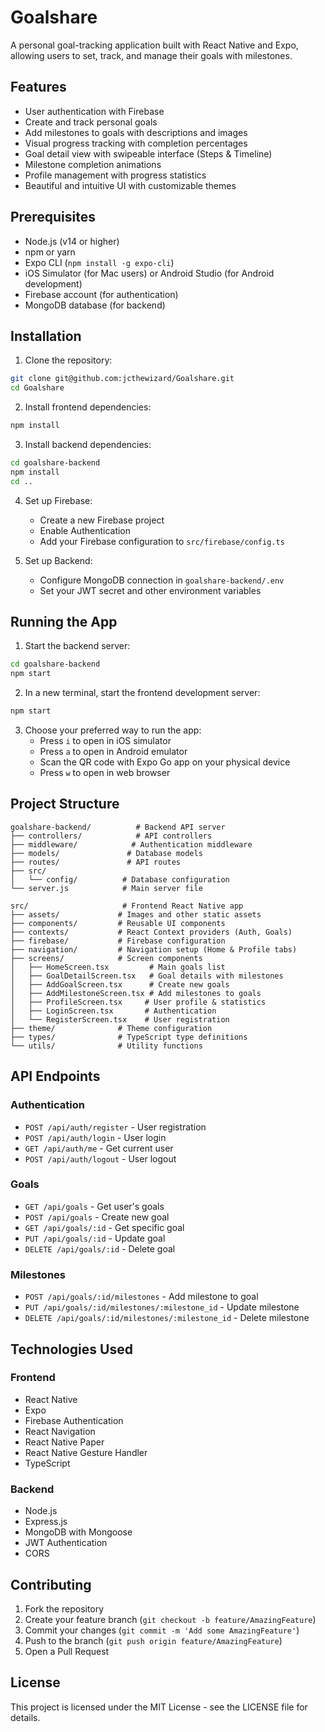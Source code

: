 # Goalshare

A personal goal-tracking application built with React Native and Expo, allowing users to set, track, and manage their goals with milestones.

## Features

- User authentication with Firebase
- Create and track personal goals
- Add milestones to goals with descriptions and images
- Visual progress tracking with completion percentages
- Goal detail view with swipeable interface (Steps & Timeline)
- Milestone completion animations
- Profile management with progress statistics
- Beautiful and intuitive UI with customizable themes

## Prerequisites

- Node.js (v14 or higher)
- npm or yarn
- Expo CLI (`npm install -g expo-cli`)
- iOS Simulator (for Mac users) or Android Studio (for Android development)
- Firebase account (for authentication)
- MongoDB database (for backend)

## Installation

1. Clone the repository:
```bash
git clone git@github.com:jcthewizard/Goalshare.git
cd Goalshare
```

2. Install frontend dependencies:
```bash
npm install
```

3. Install backend dependencies:
```bash
cd goalshare-backend
npm install
cd ..
```

4. Set up Firebase:
   - Create a new Firebase project
   - Enable Authentication
   - Add your Firebase configuration to `src/firebase/config.ts`

5. Set up Backend:
   - Configure MongoDB connection in `goalshare-backend/.env`
   - Set your JWT secret and other environment variables

## Running the App

1. Start the backend server:
```bash
cd goalshare-backend
npm start
```

2. In a new terminal, start the frontend development server:
```bash
npm start
```

3. Choose your preferred way to run the app:
   - Press `i` to open in iOS simulator
   - Press `a` to open in Android emulator
   - Scan the QR code with Expo Go app on your physical device
   - Press `w` to open in web browser

## Project Structure

```
goalshare-backend/          # Backend API server
├── controllers/            # API controllers
├── middleware/            # Authentication middleware
├── models/               # Database models
├── routes/               # API routes
├── src/
│   └── config/          # Database configuration
└── server.js            # Main server file

src/                     # Frontend React Native app
├── assets/             # Images and other static assets
├── components/         # Reusable UI components
├── contexts/           # React Context providers (Auth, Goals)
├── firebase/           # Firebase configuration
├── navigation/         # Navigation setup (Home & Profile tabs)
├── screens/            # Screen components
│   ├── HomeScreen.tsx         # Main goals list
│   ├── GoalDetailScreen.tsx   # Goal details with milestones
│   ├── AddGoalScreen.tsx      # Create new goals
│   ├── AddMilestoneScreen.tsx # Add milestones to goals
│   ├── ProfileScreen.tsx     # User profile & statistics
│   ├── LoginScreen.tsx       # Authentication
│   └── RegisterScreen.tsx    # User registration
├── theme/              # Theme configuration
├── types/              # TypeScript type definitions
└── utils/              # Utility functions
```

## API Endpoints

### Authentication
- `POST /api/auth/register` - User registration
- `POST /api/auth/login` - User login
- `GET /api/auth/me` - Get current user
- `POST /api/auth/logout` - User logout

### Goals
- `GET /api/goals` - Get user's goals
- `POST /api/goals` - Create new goal
- `GET /api/goals/:id` - Get specific goal
- `PUT /api/goals/:id` - Update goal
- `DELETE /api/goals/:id` - Delete goal

### Milestones
- `POST /api/goals/:id/milestones` - Add milestone to goal
- `PUT /api/goals/:id/milestones/:milestone_id` - Update milestone
- `DELETE /api/goals/:id/milestones/:milestone_id` - Delete milestone

## Technologies Used

### Frontend
- React Native
- Expo
- Firebase Authentication
- React Navigation
- React Native Paper
- React Native Gesture Handler
- TypeScript

### Backend
- Node.js
- Express.js
- MongoDB with Mongoose
- JWT Authentication
- CORS

## Contributing

1. Fork the repository
2. Create your feature branch (`git checkout -b feature/AmazingFeature`)
3. Commit your changes (`git commit -m 'Add some AmazingFeature'`)
4. Push to the branch (`git push origin feature/AmazingFeature`)
5. Open a Pull Request

## License

This project is licensed under the MIT License - see the LICENSE file for details.